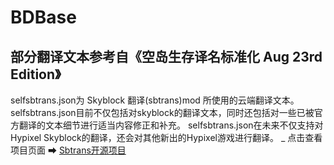 # BDBase

部分翻译文本参考自《空岛生存译名标准化 Aug 23rd Edition》
-
selfsbtrans.json为 Skyblock 翻译(sbtrans)mod 所使用的云端翻译文本。
selfsbtrans.json目前不仅包括对skyblock的翻译文本，同时还包括对一些已被官方翻译的文本细节进行适当内容修正和补充。
selfsbtrans.json在未来不仅支持对Hypixel Skyblock的翻译，还会对其他新出的Hypixel游戏进行翻译。
_
点击查看项目页面 ➡ [Sbtrans开源项目](https://github.com/wysb233/sbtrans)
